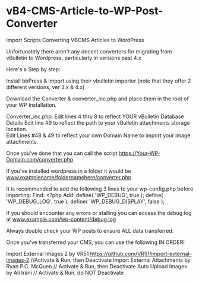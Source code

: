 # vB4-CMS-Article-to-WP-Post-Converter
Import Scripts Converting VBCMS Articles to WordPress

Unfortunately there aren't any decent converters for migrating from vBulletin to Wordpress, particularly in versions past 4.x

Here's a Step by step:

Install bbPress & import using their vbulletin importer (note that they offer 2 different versions, ver 3.x & 4.x)

Download the Converter & converter_inc.php and place them in the root of your WP Installation.

Converter_inc.php:
Edit lines 4 thru 8 to reflect YOUR vBulletin Database Details
Edit line #9 to reflect the path to your vBulletin attachments storage location.  
Edit Lines #48 & 49 to reflect your own Domain Name to import your image attachments.

Once you've done that you can call the script https://Your-WP-Domain.com/converter.php  

If you've installed wordpress in a folder it would be www.examplename/foldernamehere/converter.php 

It is recommended to add the following 3 lines to your wp-config.php before importing:
Find: <?php
Add:
define( 'WP_DEBUG', true );
define( 'WP_DEBUG_LOG', true );
define( 'WP_DEBUG_DISPLAY', false );

If you should encounter any errors or stalling you can access the debug log at www.example.com/wp-content/debug.log

Always double check your WP posts to ensure ALL data transferred.

Once you've transferred your CMS, you can use the following IN ORDER!

Import External Images 2 by VR51 https://github.com/VR51/import-external-images-2  //Activate & Run, then Deactivate
Import External Attachments by Ryan P.C. McQuen // Activate & Run, then Deactivate
Auto Upload Images by Ali Irani // Activate & Run, do NOT Deactivate

